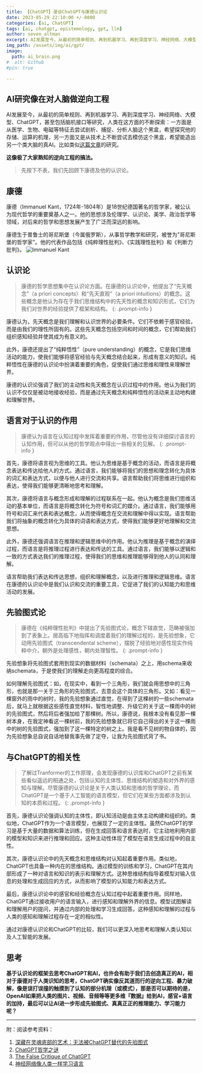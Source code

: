 ```yaml
---
title: 【ChatGPT】漫谈ChatGPT与康德认识论
date: 2023-05-29 22:10:00 +/-0800  
categories: [ai, ChatGPT]  
tags: [ai, chatgpt, epistemology, gpt, llm]
author: seven_altman
excerpt: AI发展至今，从最初的简单规则、再到机器学习、再到深度学习、神经网络、大模型、ChatGPT，甚至包括脑机接口等研究，人类在这方面的不断探索：一方面是从医学、生物、电磁等特征去尝试剖析、捕捉、分析人脑这个黑盒，希望探究他的存储、运算的机理，另一方面又是从技术上不断尝试去模仿这个黑盒
img_path: /assets/img/ai/gpt/
image:
  path: ai_brain.png
#  alt: Github  
#pin: true

---
```


## AI研究像在对人脑做逆向工程
AI发展至今，从最初的简单规则、再到机器学习、再到深度学习、神经网络、大模型、ChatGPT，甚至包括脑机接口等研究，人类在这方面的不断探索：一方面是从医学、生物、电磁等特征去尝试剖析、捕捉、分析人脑这个黑盒，希望探究他的存储、运算的机理，另一方面又是从技术上不断尝试去模仿这个黑盒，希望能造出另一个类大脑的真AI。比如类似[这篇文章][refer4]的研究。

**这像极了大家熟知的逆向工程的搞法。**   
>先按下不表，我们先回顾下康德及他的认识论。

## 康德

康德（Immanuel Kant，1724年-1804年）是18世纪德国著名的哲学家，被公认为现代哲学的重要奠基人之一。他的思想涉及伦理学、认识论、美学、政治哲学等领域，对后来的哲学和思想发展产生了广泛而深远的影响。

康德生于普鲁士的哥尼斯堡（今属俄罗斯），从事哲学教学和研究，被誉为"哥尼斯堡的哲学家"。他的代表作品包括《纯粹理性批判》、《实践理性批判》和《判断力批判》。
![Immanuel Kant](kant.png)

## 认识论
>康德的哲学思想集中在认识论方面。在康德的认识论中，他提出了“先天概念”（a priori concepts）和“先天直观”（a priori intuitions）的概念。这些概念是他认为存在于我们思维结构中的先天性的概念和知识形式，它们为我们对世界的经验提供了框架和结构。
{: .prompt-info }

康德认为，先天概念是我们理解和认识世界的必要条件。它们不依赖于感官经验，而是由我们的理性所固有的。这些先天概念包括空间和时间的概念，它们帮助我们组织感知经验并使其成为有意义的。

此外，康德还提出了“纯粹悟性”（pure understanding）的概念，它是我们思维活动的能力，使我们能够将感官经验与先天概念结合起来，形成有意义的知识。纯粹悟性在康德的认识论中扮演着重要的角色，促使我们通过思维和理性来理解世界。

康德的认识论强调了我们的主动性和先天概念在认识过程中的作用。他认为我们的认识不仅仅是被动地接收经验，而是通过先天概念和纯粹悟性的活动来主动地构建和理解世界。

## 语言对于认识的作用
>康德认为语言在认知过程中发挥着重要的作用，尽管他没有详细探讨语言的认知作用，但可以从他的哲学观点中得出一些相关的见解。
{: .prompt-info }

首先，康德将语言视为思维的工具。他认为思维是基于概念的活动，而语言是将概念表达和传达给他人的方式。通过语言，我们能够将我们的思想和理念转化为具体的词汇和表达方式，以便与他人进行交流和共享。语言帮助我们将思维进行组织和表达，使得我们能够更清晰地思考和理解。

其次，康德将语言与概念形成和理解的过程联系在一起。他认为概念是我们思维活动的基本单位，而语言是将概念转化为符号和词汇的媒介。通过语言，我们能够用符号和词汇来代表和表达概念，从而使得概念在交流和理解中得以实现。语言帮助我们将抽象的概念转化为具体的词语和表达方式，使得我们能够更好地理解和交流思想。

此外，康德还强调语言在推理和逻辑思维中的作用。他认为推理是基于概念的演绎过程，而语言是将推理过程进行表达和传达的工具。通过语言，我们能够以逻辑和一致的方式表达我们的推理过程，使得我们的思维和推理能够得到他人的认同和理解。

语言帮助我们表达和传达思想，组织和理解概念，以及进行推理和逻辑思维。语言在康德的认识论中是我们认识和交流的重要工具，它促进了我们的认知能力和思维活动的发展。

## 先验图式论
>康德在《纯粹理性批判》中提出了先验图式论，概念下辖直觉，范畴被强加到了表象上。居高临下地指挥和调度着我们的理解过程的，是先验想象，它动用先验图式（transcendental scheme），摆脱了经验地对感性现实作纯粹中介，朝外是处理感性，朝内处理智性。
{: .prompt-info }

先验想象将先验图式套用到现实的数据材料（schemata）之上，用schema来收纳schemata，于是使我们的理解走向更高程度的综合。

如何理解先验图式：如，在现实中，看到一个三角形，我们就会用思想中的三角形，也就是那一关于三角形的先验图式，去意会这个具体的三角形。又如：看见一棵窗外的雨中的树时，我的先验想象通过直觉，在得到了这棵树的一些schemata后，就马上就根据这些感性直觉材料，智性地调整、升级它的关于这一棵雨中的树的先验图式，然后将后者强加给了那棵树。所以，康德说，我根本没有看见那一棵树本身，在我定神看这一棵树前，我的先验想象就已将它自己得出的关于这一棵雨中的树的先验图式，强加到了这一棵特定的树之上。我是看不见树的物自体的，因为先验想象总自说自话地替我事先做了定夺，让我为先验图式背了书。

## 与ChatGPT的相关性
>了解过Tranformer的工作原理，会发现康德的认识库和ChatGPT之前有某些看似遥远的相通之处，包括认知的主体性、思维结构的塑造和对外界的感知与理解。尽管康德的认识论是关于人类认知和思维的哲学理论，而ChatGPT是一个基于人工智能的语言模型，但它们在某些方面都涉及到认知的本质和过程。
{: .prompt-info }

首先，康德认识论强调认知的主体性，即认知活动是由主体主动构建和组织的。类似地，ChatGPT作为一个语言模型，也展现了一定的主体性。虽然ChatGPT的学习是基于大量的数据和算法训练，但在生成回答和语言表达时，它主动地利用内部的模型和知识来进行推理和回应。这种主动性体现了模型在语言生成过程中的自主性。

其次，康德认识论中的先天概念和思维结构对认知起着重要作用。类似地，ChatGPT也具备一种内在的思维结构。通过模型的训练和学习，ChatGPT在其内部形成了一种对语言和知识的表示和理解方式。这种思维结构指导着模型对输入信息的处理和生成回应的方式，从而影响了模型的认知能力和表达方式。

最后，康德认识论中的感官和经验概念在认知过程中起着重要作用。同样地，ChatGPT通过接收用户的语言输入，进行感知和理解外界的信息。模型试图解读和理解用户的提问，并通过内部的处理和学习生成回答。这种感知和理解的过程与人类的感知和理解过程存在一定的相似性。

通过对康德认识论和ChatGPT的比较，我们可以更深入地思考和理解人类认知以及人工智能的发展。

##  思考
**基于认识论的框架去思考ChatGPT和AI，也许会有助于我们去创造真正的AI，相对于康德对于人类识知的思考，ChatGPT确实像反其道而行的逆向工程、暴力破解，像是误打误撞的触摸到了认知的部分机理（或模式），那是否可以期待的是，OpenAI如果把人类的图片、视频、音频等等更多维『数据』给到AI，感官+语言的加持，最后可以让AI进一步形成先验图式、真真正正的推理能力、学习能力呢？**


-------
附：阅读参考资料：
1. [深藏在灵魂底部的艺术：无法被ChatGPT替代的先验图式][refer1]
2. [ChatGPT哲学之谜][refer2]
3. [The False Critique of ChatGPT][refer3]
4. [神经网络像人类一样学习语言][refer4]


[refer1]:https://m.thepaper.cn/newsDetail_forward_22382065
[refer2]:https://www.woshipm.com/ai/5796769.html
[refer3]:https://www.mpweekly.com/culture/cu0006/the-false-critique-of-chatgpt/
[refer4]:https://mp.weixin.qq.com/s/nR8sxJ1LSlim-VQS-2hQGA